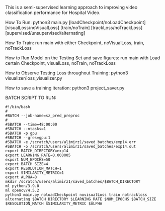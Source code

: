 This is a semi-supervised learning approach to improving video classification performance for Hospital Video.

How To Run:
python3 main.py [loadCheckpoint/noLoadCheckpoint] [visualLoss/noVisualLoss] [train/noTrain] [trackLoss/noTrackLoss] [supervised/unsupervised/alternating]

How To Train:
run main with either Checkpoint, noVisualLoss, train, noTrackLoss

How to Run Model on the Testing Set and save figures:
run main with Load certain Checkpoint, visualLoss, noTrain, noTrackLoss

How to Observe Testing Loss throughout Training:
python3 visualizer/loss_visualizer.py

How to save a training iteration:
python3 project_saver.py


BATCH SCRIPT TO RUN:

```
#!/bin/bash
#
#BATCH --job-name=sz_pred_preproc
#
#SBATCH --time=48:00:00
#SBATCH --ntasks=1
#SBATCH -p gpu
#SBATCH --gres=gpu:1
#SBATCH -e /scratch/users/alimirz1/saved_batches/exp14.err
#SBATCH -o /scratch/users/alimirz1/saved_batches/exp14.out
export BATCH_DIRECTORY=exp14
export LEARNING_RATE=0.000005
export NUM_EPOCHS=50
export BATCH_SIZE=4
export RESOLUTION_MATCH=1
export SIMILARITY_METRIC=1
export ALPHA=8
mkdir /scratch/users/alimirz1/saved_batches/$BATCH_DIRECTORY
ml python/3.9.0
ml opencv/4.5.2
python3 main.py noloadCheckpoint novisualLoss train notrackloss alternating $BATCH_DIRECTORY $LEARNING_RATE $NUM_EPOCHS $BATCH_SIZE $RESOLUTION_MATCH $SIMILARITY_METRIC $ALPHA
```
